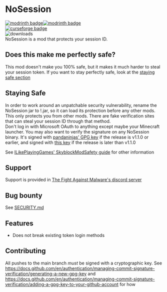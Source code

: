 # NoSession
[![modrinth badge](https://img.shields.io/modrinth/dt/Wyj4Bgod?label=modrinth%20downloads)![modrinth badge](https://img.shields.io/modrinth/game-versions/Wyj4Bgod?color=green&label=modrinth)](https://modrinth.com/mod/nosession/)<br>
[![curseforge badge](https://img.shields.io/badge/curseforge-1.8.9-F16436?logo=curseforge)](https://www.curseforge.com/minecraft/mc-mods/nosession)<br>
![downloads](https://download-counter.thefightagainstmalware.workers.dev/thefightagainstmalware/NoSession?filter=jar&text=github%20downloads)<br>
NoSession is a mod that protects your session ID. 
## Does this make me perfectly safe?
This mod doesn't make you 100% safe, but it makes it much harder to steal your session token. If you want to stay perfectly safe, look at the
[staying safe section](#staying-safe)

## Staying Safe
In order to work around an unpatchable security vulnerability, rename the NoSession jar to !.jar, so it can load its protection before any other mods.<br>
This only protects you from other mods. There are fake verification sites that can steal your session ID through that method.<br>
Don't log in with Microsoft OAuth to anything except maybe your Minecraft launcher. You may also want to verify the signature on any NoSession binary. It's signed with [pandaninjas' GPG key](https://raw.githubusercontent.com/pandaninjas/pandaninjas/main/pandaninjas-publickey.key) if the release is v1.1.0 or earlier, and signed with [this key](https://raw.githubusercontent.com/thefightagainstmalware/NoSession/main/releasesigner.asc) if the release is later than v1.1.0

See [ILikePlayingGames' SkyblockModSafety guide](https://github.com/ILikePlayingGames/SkyblockModSafety) for other information

## Support
Support is provided in [The Fight Against Malware's discord server](https://discord.gg/TWhrmZFXqb)

## Bug bounty
See [SECURITY.md](SECURITY.md)

## Features
- Does not break existing token login methods

## Contributing
All pushes to the main branch *must* be signed with a cryptographic key. See https://docs.github.com/en/authentication/managing-commit-signature-verification/generating-a-new-gpg-key and https://docs.github.com/en/authentication/managing-commit-signature-verification/adding-a-gpg-key-to-your-github-account for how
